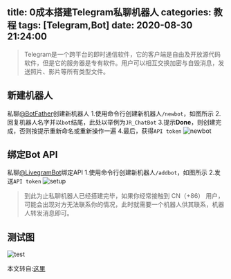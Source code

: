title: 0成本搭建Telegram私聊机器人
categories: 教程
tags: [Telegram,Bot]
date: 2020-08-30 21:24:00
---
>Telegram是一个跨平台的即时通信软件，它的客户端是自由及开放源代码软件，但是它的服务器是专有软件。用户可以相互交换加密与自毁消息，发送照片、影片等所有类型文件。
<!-- more -->
## 新建机器人
私聊[@BotFather](https://t.me/BotFather)创建新机器人
1.使用命令行创建新机器人`/newbot`，如图所示
2.回复机器人名字并以`bot`结尾，此处以举例为`JR_ChatBot`
3.提示**Done**，则创建完成，否则按提示重新命名或重新操作一遍
4.最后，获得`API token`
![newbot](https://pan.johnsonran.cn/AliDrive/Blog-IMG/TGBot-Free/newbot.png)

## 绑定Bot API
私聊[@LivegramBot](https://t.me/LivegramBot)绑定API
1.使用命令行创建新机器人`/addbot`，如图所示
2.发送`API token`
![setup](https://pan.johnsonran.cn/AliDrive/Blog-IMG/TGBot-Free/setup.png)
>到此为止私聊机器人已经搭建完毕，如果你经常接触到 CN（+86） 用户，可能会出现对方无法联系你的情况，此时就需要一个机器人供其联系，机器人转发消息即可。

## 测试图
![test](https://pan.johnsonran.cn/AliDrive/Blog-IMG/TGBot-Free/test.png)

本文转自:[这里](https://5ime.cn/telegram-bot.html)